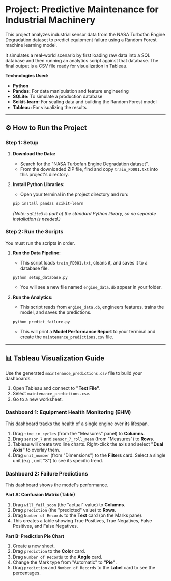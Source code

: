 # Project: Predictive Maintenance for Industrial Machinery

This project analyzes industrial sensor data from the NASA Turbofan Engine Degradation dataset to predict equipment failure using a Random Forest machine learning model.

It simulates a real-world scenario by first loading raw data into a SQL database and then running an analytics script against that database. The final output is a CSV file ready for visualization in Tableau.

**Technologies Used:**
* **Python**
* **Pandas:** For data manipulation and feature engineering
* **SQLite:** To simulate a production database
* **Scikit-learn:** For scaling data and building the Random Forest model
* **Tableau:** For visualizing the results

---

## ⚙️ How to Run the Project

### Step 1: Setup

1.  **Download the Data:**
    * Search for the "NASA Turbofan Engine Degradation dataset".
    * From the downloaded ZIP file, find and copy `train_FD001.txt` into this project's directory.

2.  **Install Python Libraries:**
    * Open your terminal in the project directory and run:
    ```bash
    pip install pandas scikit-learn
    ```
    *(Note: `sqlite3` is part of the standard Python library, so no separate installation is needed.)*

### Step 2: Run the Scripts

You must run the scripts in order.

1.  **Run the Data Pipeline:**
    * This script loads `train_FD001.txt`, cleans it, and saves it to a database file.
    ```bash
    python setup_database.py
    ```
    * You will see a new file named `engine_data.db` appear in your folder.

2.  **Run the Analytics:**
    * This script reads from `engine_data.db`, engineers features, trains the model, and saves the predictions.
    ```bash
    python predict_failure.py
    ```
    * This will print a **Model Performance Report** to your terminal and create the `maintenance_predictions.csv` file.

---

## 📊 Tableau Visualization Guide

Use the generated `maintenance_predictions.csv` file to build your dashboards.

1.  Open Tableau and connect to **"Text File"**.
2.  Select `maintenance_predictions.csv`.
3.  Go to a new worksheet.

### Dashboard 1: Equipment Health Monitoring (EHM)

This dashboard tracks the health of a single engine over its lifespan.

1.  Drag `time_in_cycles` (from the "Measures" panel) to **Columns**.
2.  Drag `sensor_7` and `sensor_7_roll_mean` (from "Measures") to **Rows**.
3.  Tableau will create two line charts. Right-click the axis and select **"Dual Axis"** to overlay them.
4.  Drag `unit_number` (from "Dimensions") to the **Filters** card. Select a single unit (e.g., unit "3") to see its specific trend.



### Dashboard 2: Failure Predictions

This dashboard shows the model's performance.

**Part A: Confusion Matrix (Table)**

1.  Drag `will_fail_soon` (the "actual" value) to **Columns**.
2.  Drag `prediction` (the "predicted" value) to **Rows**.
3.  Drag `Number of Records` to the **Text** card (on the Marks pane).
4.  This creates a table showing True Positives, True Negatives, False Positives, and False Negatives.

**Part B: Prediction Pie Chart**

1.  Create a new sheet.
2.  Drag `prediction` to the **Color** card.
3.  Drag `Number of Records` to the **Angle** card.
4.  Change the Mark type from "Automatic" to **"Pie"**.
5.  Drag `prediction` and `Number of Records` to the **Label** card to see the percentages.